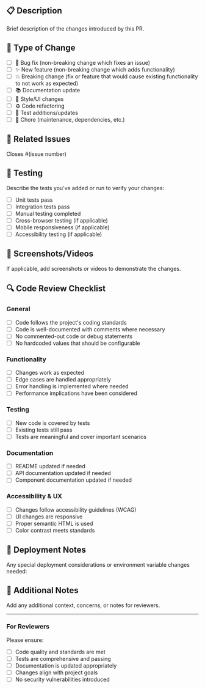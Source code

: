 ## 📋 Description

Brief description of the changes introduced by this PR.

## 🎯 Type of Change

- [ ] 🐛 Bug fix (non-breaking change which fixes an issue)
- [ ] ✨ New feature (non-breaking change which adds functionality)
- [ ] 💥 Breaking change (fix or feature that would cause existing functionality to not work as expected)
- [ ] 📚 Documentation update
- [ ] 🎨 Style/UI changes
- [ ] ♻️ Code refactoring
- [ ] 🧪 Test additions/updates
- [ ] 🔧 Chore (maintenance, dependencies, etc.)

## 🔗 Related Issues

Closes #(issue number)

## 🧪 Testing

Describe the tests you've added or run to verify your changes:

- [ ] Unit tests pass
- [ ] Integration tests pass
- [ ] Manual testing completed
- [ ] Cross-browser testing (if applicable)
- [ ] Mobile responsiveness (if applicable)
- [ ] Accessibility testing (if applicable)

## 📸 Screenshots/Videos

If applicable, add screenshots or videos to demonstrate the changes.

## 🔍 Code Review Checklist

### General

- [ ] Code follows the project's coding standards
- [ ] Code is well-documented with comments where necessary
- [ ] No commented-out code or debug statements
- [ ] No hardcoded values that should be configurable

### Functionality

- [ ] Changes work as expected
- [ ] Edge cases are handled appropriately
- [ ] Error handling is implemented where needed
- [ ] Performance implications have been considered

### Testing

- [ ] New code is covered by tests
- [ ] Existing tests still pass
- [ ] Tests are meaningful and cover important scenarios

### Documentation

- [ ] README updated if needed
- [ ] API documentation updated if needed
- [ ] Component documentation updated if needed

### Accessibility & UX

- [ ] Changes follow accessibility guidelines (WCAG)
- [ ] UI changes are responsive
- [ ] Proper semantic HTML is used
- [ ] Color contrast meets standards

## 🚀 Deployment Notes

Any special deployment considerations or environment variable changes needed:

## 📝 Additional Notes

Add any additional context, concerns, or notes for reviewers.

---

### For Reviewers

Please ensure:

- [ ] Code quality and standards are met
- [ ] Tests are comprehensive and passing
- [ ] Documentation is updated appropriately
- [ ] Changes align with project goals
- [ ] No security vulnerabilities introduced
